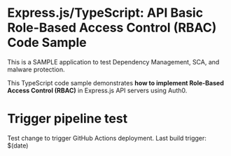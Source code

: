 # Express.js/TypeScript: API Basic Role-Based Access Control (RBAC) Code Sample

This is a SAMPLE application to test Dependency Management, SCA, and malware protection.

This TypeScript code sample demonstrates **how to implement Role-Based Access Control (RBAC)** in Express.js API servers using Auth0.
# Trigger pipeline test

Test change to trigger GitHub Actions deployment.
Last build trigger: $(date)
